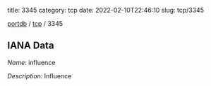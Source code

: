 title: 3345
category: tcp
date: 2022-02-10T22:46:10
slug: tcp/3345

[portdb](/) / [tcp](/category/tcp.html) / 3345


## IANA Data

_Name:_ influence

_Description:_ Influence

